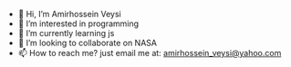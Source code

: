 - 👋 Hi, I’m Amirhossein Veysi
- 👀 I’m interested in programming
- 🌱 I’m currently learning js
- 💞️ I’m looking to collaborate on NASA
- 📫 How to reach me? just email me at: amirhossein_veysi@yahoo.com

<!---
Amirhossein-Veysi/Amirhossein-Veysi is a ✨ special ✨ repository because its `README.md` (this file) appears on your GitHub profile.
You can click the Preview link to take a look at your changes.
--->
